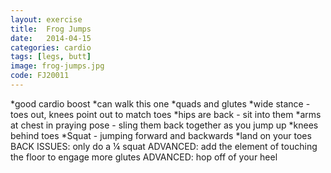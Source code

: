 ```yaml
---
layout: exercise
title:  Frog Jumps
date:   2014-04-15
categories: cardio
tags: [legs, butt]
image: frog-jumps.jpg
code: FJ20011
---
```


*good cardio boost  *can walk this one  *quads and glutes
*wide stance - toes out, knees point out to match toes
*hips are back - sit into them
*arms at chest in praying pose - sling them back together as you jump up
*knees behind toes
*Squat - jumping forward and backwards
*land on your toes
BACK ISSUES: only do a ¼ squat
ADVANCED: add the element of touching the floor to engage more glutes
ADVANCED: hop off of your heel